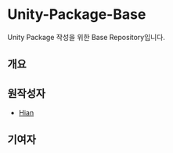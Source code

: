 # Unity-Package-Base
Unity Package 작성을 위한 Base Repository입니다.


## 개요

## 원작성자
- [Hian](https://github.com/creator-hian)

## 기여자
